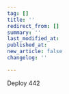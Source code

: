 ```yaml
---
tag: []
title: ''
redirect_from: []
summary: ''
last_modified_at: 
published_at: 
new_article: false
changelog: ''

---
```

Deploy 442